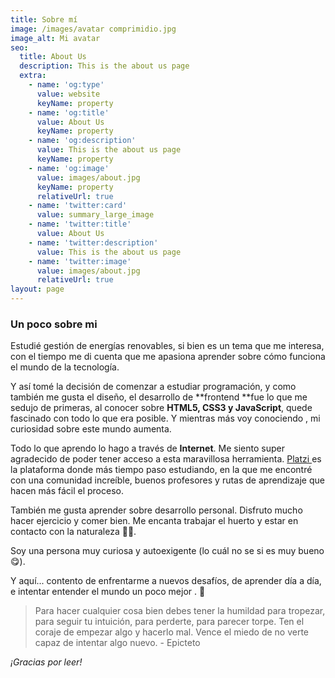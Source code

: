 ```yaml
---
title: Sobre mí
image: /images/avatar comprimidio.jpg
image_alt: Mi avatar
seo:
  title: About Us
  description: This is the about us page
  extra:
    - name: 'og:type'
      value: website
      keyName: property
    - name: 'og:title'
      value: About Us
      keyName: property
    - name: 'og:description'
      value: This is the about us page
      keyName: property
    - name: 'og:image'
      value: images/about.jpg
      keyName: property
      relativeUrl: true
    - name: 'twitter:card'
      value: summary_large_image
    - name: 'twitter:title'
      value: About Us
    - name: 'twitter:description'
      value: This is the about us page
    - name: 'twitter:image'
      value: images/about.jpg
      relativeUrl: true
layout: page
---
```

### Un poco sobre mi

Estudié gestión de energías renovables, si bien es un tema que me interesa, con el tiempo me di cuenta que me apasiona aprender sobre cómo funciona el mundo de la tecnología.

Y así tomé la decisión de comenzar a estudiar programación, y como también me gusta el diseño, el desarrollo de **frontend **fue lo que me sedujo de primeras, al conocer sobre **HTML5, CSS3 y JavaScript**, quede fascinado con todo lo que era posible. Y mientras más voy conociendo , mi curiosidad sobre este mundo aumenta.

Todo lo que aprendo lo hago a través de **Internet**. Me siento super agradecido de poder tener acceso a esta maravillosa herramienta. [Platzi ](https://platzi.com/home)es la plataforma donde más tiempo paso estudiando, en la que me encontré con una comunidad increíble, buenos profesores y rutas de aprendizaje que hacen más fácil el proceso.

También me gusta aprender sobre desarrollo personal. Disfruto mucho hacer ejercicio y comer bien.  Me encanta trabajar el huerto y estar en contacto con la naturaleza 🧘‍♂️.

Soy una persona muy curiosa y autoexigente (lo cuál no se si es muy bueno😋).

Y aquí... contento de enfrentarme a nuevos desafíos, de aprender día a día, e intentar entender el mundo un poco mejor . 🙂

> Para hacer cualquier cosa bien debes tener la humildad para tropezar, para seguir tu intuición, para perderte, para parecer torpe. Ten el coraje de empezar algo y hacerlo mal. Vence el miedo de no verte capaz de intentar  algo nuevo. - Epicteto

*¡Gracias por leer!*
